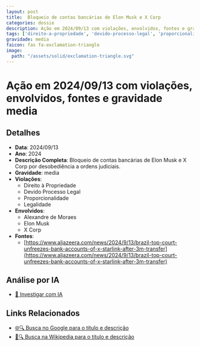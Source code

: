 ```yaml
---
layout: post
title:  Bloqueio de contas bancárias de Elon Musk e X Corp
categories: dossie
description: Ação em 2024/09/13 com violações, envolvidos, fontes e gravidade media
tags: ['direito-a-propriedade', 'devido-processo-legal', 'proporcionalidade', 'legalidade', 'alexandre-de-moraes', 'elon-musk', 'x-corp', 'gravidade-media']
gravidade: media
faicon: fas fa-exclamation-triangle
image:
  path: "/assets/solid/exclamation-triangle.svg"
---
```


# Ação em 2024/09/13 com violações, envolvidos, fontes e gravidade media

## Detalhes
- **Data**: 2024/09/13
- **Ano**: 2024
- **Descrição Completa**: Bloqueio de contas bancárias de Elon Musk e X Corp por desobediência a ordens judiciais.
- **Gravidade**: media <i class="fas fas fa-exclamation-triangle fa-2x"></i>
- **Violações**:
  - Direito à Propriedade
  - Devido Processo Legal
  - Proporcionalidade
  - Legalidade
- **Envolvidos**:
  - Alexandre de Moraes
  - Elon Musk
  - X Corp
- **Fontes**:
  - [https://www.aljazeera.com/news/2024/9/13/brazil-top-court-unfreezes-bank-accounts-of-x-starlink-after-3m-transfer](https://www.aljazeera.com/news/2024/9/13/brazil-top-court-unfreezes-bank-accounts-of-x-starlink-after-3m-transfer)

## Análise por IA
- [🤖 Investigar com IA](https://www.perplexity.ai/search?q=%22Alexandre%20de%20Moraes%22%20Bloqueio%20de%20contas%20banc%C3%A1rias%20de%20Elon%20Musk%20e%20X%20Corp%20Bloqueio%20de%20contas%20banc%C3%A1rias%20de%20Elon%20Musk%20e%20X%20Corp%20por%20desobedi%C3%AAncia%20a%20ordens%20judiciais.%20Direito%20%C3%A0%20Propriedade%20Devido%20Processo%20Legal%20Proporcionalidade%20Legalidade%202024%20gravidade%20media)

## Links Relacionados
- [🌐🔍 Busca no Google para o título e descrição](https://www.google.com/search?q=%22Alexandre%20de%20Moraes%22%20Bloqueio%20de%20contas%20banc%C3%A1rias%20de%20Elon%20Musk%20e%20X%20Corp%20Bloqueio%20de%20contas%20banc%C3%A1rias%20de%20Elon%20Musk%20e%20X%20Corp%20por%20desobedi%C3%AAncia%20a%20ordens%20judiciais.%20Direito%20%C3%A0%20Propriedade%20Devido%20Processo%20Legal%20Proporcionalidade%20Legalidade%202024%20gravidade%20media)
- [📖🔍 Busca na Wikipedia para o título e descrição](https://pt.wikipedia.org/w/index.php?search=%22Alexandre%20de%20Moraes%22%20Bloqueio%20de%20contas%20banc%C3%A1rias%20de%20Elon%20Musk%20e%20X%20Corp%20Bloqueio%20de%20contas%20banc%C3%A1rias%20de%20Elon%20Musk%20e%20X%20Corp%20por%20desobedi%C3%AAncia%20a%20ordens%20judiciais.%20Direito%20%C3%A0%20Propriedade%20Devido%20Processo%20Legal%20Proporcionalidade%20Legalidade%202024%20gravidade%20media)

